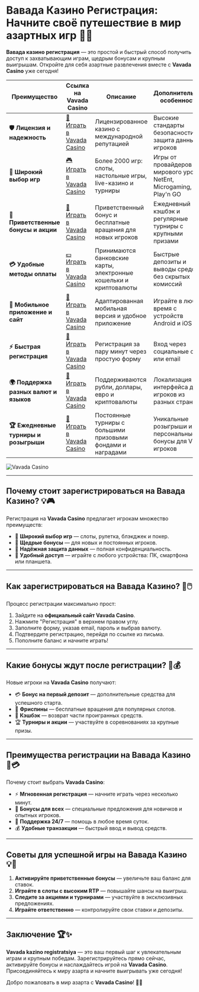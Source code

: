 # Вавада Казино Регистрация: Начните своё путешествие в мир азартных игр 🎰✨

**Вавада казино регистрация** — это простой и быстрый способ получить доступ к захватывающим играм, щедрым бонусам и крупным выигрышам. Откройте для себя азартные развлечения вместе с **Vavada Casino** уже сегодня!

| **Преимущество**                      | **Ссылка на Vavada Casino**                | **Описание**                                       | **Дополнительные особенности**                     |
|----------------------------------------|--------------------------------------------|--------------------------------------------------|--------------------------------------------------|
| **🛡️ Лицензия и надежность**           | [🔗 Играть в Vavada Casino](https://vavadapartner.pro/?promo=ea5c9275-6854-4505-94fc-95ab18221945-linkb2) | Лицензированное казино с международной репутацией | Высокие стандарты безопасности и защита данных игроков |
| **🎰 Широкий выбор игр**               | [🎮 Играть в Vavada Casino](https://vavadapartner.pro/?promo=ea5c9275-6854-4505-94fc-95ab18221945-linkb2) | Более 2000 игр: слоты, настольные игры, live-казино и турниры | Игры от провайдеров мирового уровня: NetEnt, Microgaming, Play'n GO |
| **🎁 Приветственные бонусы и акции**   | [🎉 Играть в Vavada Casino](https://vavadapartner.pro/?promo=ea5c9275-6854-4505-94fc-95ab18221945-linkb2) | Приветственный бонус и бесплатные вращения для новых игроков | Ежедневный кэшбэк и регулярные турниры с крупными призами |
| **💳 Удобные методы оплаты**           | [💵 Играть в Vavada Casino](https://vavadapartner.pro/?promo=ea5c9275-6854-4505-94fc-95ab18221945-linkb2) | Принимаются банковские карты, электронные кошельки и криптовалюты | Быстрые депозиты и выводы средств без скрытых комиссий |
| **📱 Мобильное приложение и сайт**     | [📲 Играть в Vavada Casino](https://vavadapartner.pro/?promo=ea5c9275-6854-4505-94fc-95ab18221945-linkb2) | Адаптированная мобильная версия и удобное приложение | Играйте в любое время с устройств Android и iOS |
| **⚡ Быстрая регистрация**             | [🔑 Играть в Vavada Casino](https://vavadapartner.pro/?promo=ea5c9275-6854-4505-94fc-95ab18221945-linkb2) | Регистрация за пару минут через простую форму | Вход через социальные сети или email |
| **🌍 Поддержка разных валют и языков** | [💱 Играть в Vavada Casino](https://vavadapartner.pro/?promo=ea5c9275-6854-4505-94fc-95ab18221945-linkb2) | Поддерживаются рубли, доллары, евро и криптовалюты | Локализация интерфейса для игроков из разных стран |
| **🏆 Ежедневные турниры и розыгрыши**  | [🥇 Играть в Vavada Casino](https://vavadapartner.pro/?promo=ea5c9275-6854-4505-94fc-95ab18221945-linkb2) | Постоянные турниры с большими призовыми фондами и наградами | Уникальные розыгрыши и персональные бонусы для VIP-игроков |

![Vavada Casino](https://i.ytimg.com/vi/W__ynwwMXXw/maxresdefault.jpg)

---

## Почему стоит зарегистрироваться на Вавада Казино? 💡🎮

Регистрация на **Vavada Casino** предлагает игрокам множество преимуществ:

- 🎰 **Широкий выбор игр** — слоты, рулетка, блэкджек и покер.
- 🎁 **Щедрые бонусы** — для новых и постоянных игроков.
- 🔐 **Надёжная защита данных** — полная конфиденциальность.
- 📱 **Удобный доступ** — играйте с любого устройства: ПК, смартфона или планшета.

---

## Как зарегистрироваться на Вавада Казино? 🚀🖱️

Процесс регистрации максимально прост:

1. Зайдите на **официальный сайт Vavada Casino**.
2. Нажмите "Регистрация" в верхнем правом углу.
3. Заполните форму, указав email, пароль и выбрав валюту.
4. Подтвердите регистрацию, перейдя по ссылке из письма.
5. Пополните баланс и начните играть!

---

## Какие бонусы ждут после регистрации? 🎁💰

Новые игроки на **Vavada Casino** получают:

- 💳 **Бонус на первый депозит** — дополнительные средства для успешного старта.
- 🎰 **Фриспины** — бесплатные вращения для популярных слотов.
- 🌟 **Кэшбэк** — возврат части проигранных средств.
- 🏆 **Турниры и акции** — участвуйте в соревнованиях за крупные призы.

---

## Преимущества регистрации на Вавада Казино 🌟💳

Почему стоит выбрать **Vavada Casino**:

- ⚡ **Мгновенная регистрация** — начните играть через несколько минут.
- 🎀 **Бонусы для всех** — специальные предложения для новичков и опытных игроков.
- 💬 **Поддержка 24/7** — помощь в любое время суток.
- 💰 **Удобные транзакции** — быстрый ввод и вывод средств.

---

## Советы для успешной игры на Вавада Казино 💡🎯

1. **Активируйте приветственные бонусы** — увеличьте ваш баланс для ставок.
2. **Играйте в слоты с высоким RTP** — повышайте шансы на выигрыш.
3. **Следите за акциями и турнирами** — участвуйте в эксклюзивных предложениях.
4. **Играйте ответственно** — контролируйте свои ставки и депозиты.

---

## Заключение 🏆✨

**Vavada kazino registratsiya** — это ваш первый шаг к увлекательным играм и крупным победам. Зарегистрируйтесь прямо сейчас, активируйте бонусы и наслаждайтесь игрой на **Vavada Casino**. Присоединяйтесь к миру азарта и начните выигрывать уже сегодня!

Добро пожаловать в мир азарта с **Vavada Casino**! 🎰✨

